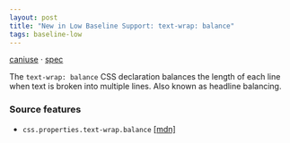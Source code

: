 ```yaml
---
layout: post
title: "New in Low Baseline Support: text-wrap: balance"
tags: baseline-low
---
```


[caniuse](https://caniuse.com/?search=text-wrap-balance) · [spec](https://drafts.csswg.org/css-text-4/#valdef-text-wrap-style-balance)

The `text-wrap: balance` CSS declaration balances the length of each line when text is broken into multiple lines. Also known as headline balancing.

### Source features

- ``css.properties.text-wrap.balance`` [[mdn]](https://https://developer.mozilla.org/en-US/search?q=css.properties.text-wrap.balance)
